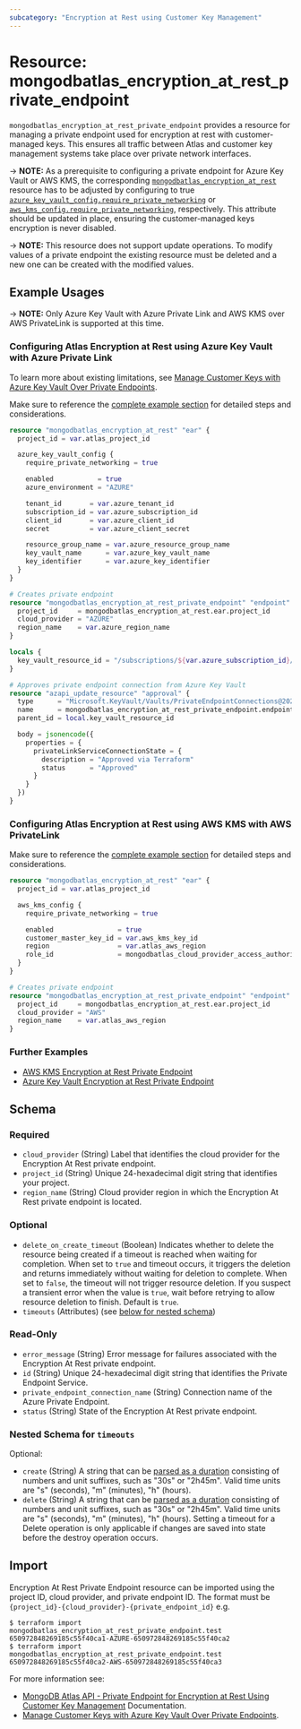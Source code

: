 ```yaml
---
subcategory: "Encryption at Rest using Customer Key Management"
---
```


# Resource: mongodbatlas_encryption_at_rest_private_endpoint

`mongodbatlas_encryption_at_rest_private_endpoint` provides a resource for managing a private endpoint used for encryption at rest with customer-managed keys. This ensures all traffic between Atlas and customer key management systems take place over private network interfaces.

-> **NOTE:** As a prerequisite to configuring a private endpoint for Azure Key Vault or AWS KMS, the corresponding [`mongodbatlas_encryption_at_rest`](encryption_at_rest) resource has to be adjusted by configuring to true [`azure_key_vault_config.require_private_networking`](encryption_at_rest#require_private_networking) or [`aws_kms_config.require_private_networking`](encryption_at_rest#require_private_networking), respectively. This attribute should be updated in place, ensuring the customer-managed keys encryption is never disabled.

-> **NOTE:** This resource does not support update operations. To modify values of a private endpoint the existing resource must be deleted and a new one can be created with the modified values.

## Example Usages

-> **NOTE:** Only Azure Key Vault with Azure Private Link and AWS KMS over AWS PrivateLink is supported at this time.

### Configuring Atlas Encryption at Rest using Azure Key Vault with Azure Private Link
To learn more about existing limitations, see [Manage Customer Keys with Azure Key Vault Over Private Endpoints](https://www.mongodb.com/docs/atlas/security/azure-kms-over-private-endpoint/#manage-customer-keys-with-azure-key-vault-over-private-endpoints).

Make sure to reference the [complete example section](https://github.com/mongodb/terraform-provider-mongodbatlas/tree/v2.0.1/examples/mongodbatlas_encryption_at_rest_private_endpoint/azure) for detailed steps and considerations.

```terraform
resource "mongodbatlas_encryption_at_rest" "ear" {
  project_id = var.atlas_project_id

  azure_key_vault_config {
    require_private_networking = true

    enabled           = true
    azure_environment = "AZURE"

    tenant_id       = var.azure_tenant_id
    subscription_id = var.azure_subscription_id
    client_id       = var.azure_client_id
    secret          = var.azure_client_secret

    resource_group_name = var.azure_resource_group_name
    key_vault_name      = var.azure_key_vault_name
    key_identifier      = var.azure_key_identifier
  }
}

# Creates private endpoint
resource "mongodbatlas_encryption_at_rest_private_endpoint" "endpoint" {
  project_id     = mongodbatlas_encryption_at_rest.ear.project_id
  cloud_provider = "AZURE"
  region_name    = var.azure_region_name
}

locals {
  key_vault_resource_id = "/subscriptions/${var.azure_subscription_id}/resourceGroups/${var.azure_resource_group_name}/providers/Microsoft.KeyVault/vaults/${var.azure_key_vault_name}"
}

# Approves private endpoint connection from Azure Key Vault
resource "azapi_update_resource" "approval" {
  type      = "Microsoft.KeyVault/Vaults/PrivateEndpointConnections@2023-07-01"
  name      = mongodbatlas_encryption_at_rest_private_endpoint.endpoint.private_endpoint_connection_name
  parent_id = local.key_vault_resource_id

  body = jsonencode({
    properties = {
      privateLinkServiceConnectionState = {
        description = "Approved via Terraform"
        status      = "Approved"
      }
    }
  })
}
```

### Configuring Atlas Encryption at Rest using AWS KMS with AWS PrivateLink

Make sure to reference the [complete example section](https://github.com/mongodb/terraform-provider-mongodbatlas/tree/v2.0.1/examples/mongodbatlas_encryption_at_rest_private_endpoint/aws) for detailed steps and considerations.

```terraform
resource "mongodbatlas_encryption_at_rest" "ear" {
  project_id = var.atlas_project_id

  aws_kms_config {
    require_private_networking = true

    enabled                = true
    customer_master_key_id = var.aws_kms_key_id
    region                 = var.atlas_aws_region
    role_id                = mongodbatlas_cloud_provider_access_authorization.auth_role.role_id
  }
}

# Creates private endpoint
resource "mongodbatlas_encryption_at_rest_private_endpoint" "endpoint" {
  project_id     = mongodbatlas_encryption_at_rest.ear.project_id
  cloud_provider = "AWS"
  region_name    = var.atlas_aws_region
}
```

### Further Examples
- [AWS KMS Encryption at Rest Private Endpoint](https://github.com/mongodb/terraform-provider-mongodbatlas/tree/v2.0.1/examples/mongodbatlas_encryption_at_rest_private_endpoint/aws)
- [Azure Key Vault Encryption at Rest Private Endpoint](https://github.com/mongodb/terraform-provider-mongodbatlas/tree/v2.0.1/examples/mongodbatlas_encryption_at_rest_private_endpoint/azure)

<!-- schema generated by tfplugindocs -->
## Schema

### Required

- `cloud_provider` (String) Label that identifies the cloud provider for the Encryption At Rest private endpoint.
- `project_id` (String) Unique 24-hexadecimal digit string that identifies your project.
- `region_name` (String) Cloud provider region in which the Encryption At Rest private endpoint is located.

### Optional

- `delete_on_create_timeout` (Boolean) Indicates whether to delete the resource being created if a timeout is reached when waiting for completion. When set to `true` and timeout occurs, it triggers the deletion and returns immediately without waiting for deletion to complete. When set to `false`, the timeout will not trigger resource deletion. If you suspect a transient error when the value is `true`, wait before retrying to allow resource deletion to finish. Default is `true`.
- `timeouts` (Attributes) (see [below for nested schema](#nestedatt--timeouts))

### Read-Only

- `error_message` (String) Error message for failures associated with the Encryption At Rest private endpoint.
- `id` (String) Unique 24-hexadecimal digit string that identifies the Private Endpoint Service.
- `private_endpoint_connection_name` (String) Connection name of the Azure Private Endpoint.
- `status` (String) State of the Encryption At Rest private endpoint.

<a id="nestedatt--timeouts"></a>
### Nested Schema for `timeouts`

Optional:

- `create` (String) A string that can be [parsed as a duration](https://pkg.go.dev/time#ParseDuration) consisting of numbers and unit suffixes, such as "30s" or "2h45m". Valid time units are "s" (seconds), "m" (minutes), "h" (hours).
- `delete` (String) A string that can be [parsed as a duration](https://pkg.go.dev/time#ParseDuration) consisting of numbers and unit suffixes, such as "30s" or "2h45m". Valid time units are "s" (seconds), "m" (minutes), "h" (hours). Setting a timeout for a Delete operation is only applicable if changes are saved into state before the destroy operation occurs.

## Import 
Encryption At Rest Private Endpoint resource can be imported using the project ID, cloud provider, and private endpoint ID. The format must be `{project_id}-{cloud_provider}-{private_endpoint_id}` e.g.

```
$ terraform import mongodbatlas_encryption_at_rest_private_endpoint.test 650972848269185c55f40ca1-AZURE-650972848269185c55f40ca2
$ terraform import mongodbatlas_encryption_at_rest_private_endpoint.test 650972848269185c55f40ca2-AWS-650972848269185c55f40ca3
```

For more information see: 
- [MongoDB Atlas API - Private Endpoint for Encryption at Rest Using Customer Key Management](https://www.mongodb.com/docs/api/doc/atlas-admin-api-v2/operation/operation-getencryptionatrestprivateendpoint) Documentation.
- [Manage Customer Keys with Azure Key Vault Over Private Endpoints](https://www.mongodb.com/docs/atlas/security/azure-kms-over-private-endpoint/).
